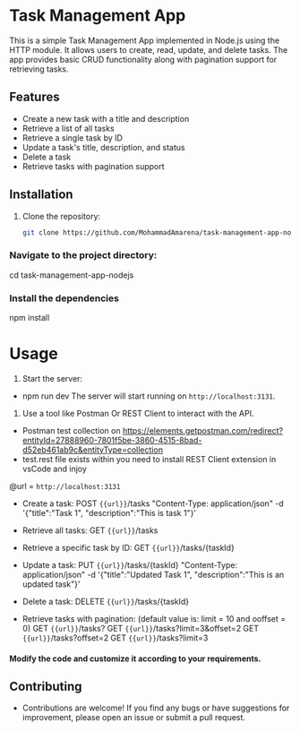 # Task Management App

This is a simple Task Management App implemented in Node.js using the HTTP module. It allows users to create, read, update, and delete tasks. The app provides basic CRUD functionality along with pagination support for retrieving tasks.

## Features

- Create a new task with a title and description
- Retrieve a list of all tasks
- Retrieve a single task by ID
- Update a task's title, description, and status
- Delete a task
- Retrieve tasks with pagination support

## Installation

1. Clone the repository:

   ```bash
   git clone https://github.com/MohammadAmarena/task-management-app-nodejs.git

### Navigate to the project directory:

cd task-management-app-nodejs

### Install the dependencies

npm install

# Usage

1. Start the server:
- npm run dev
The server will start running on `http://localhost:3131`.

1. Use a tool like Postman Or REST Client to interact with the API.

- Postman test collection on https://elements.getpostman.com/redirect?entityId=27888960-7801f5be-3860-4515-8bad-d52eb461ab9c&entityType=collection
- test.rest file exists within you need to install REST Client extension in vsCode and injoy

@url = `http://localhost:3131`

* Create a task:
  POST `{{url}}`/tasks "Content-Type: application/json" -d '{"title":"Task 1", "description":"This is task 1"}'

* Retrieve all tasks:
  GET `{{url}}`/tasks

* Retrieve a specific task by ID:
  GET `{{url}}`/tasks/{taskId}

* Update a task:
  PUT `{{url}}`/tasks/{taskId} "Content-Type: application/json" -d '{"title":"Updated Task 1", "description":"This is an updated task"}'

* Delete a task:
  DELETE `{{url}}`/tasks/{taskId}

* Retrieve tasks with pagination: (default value is: limit = 10 and ooffset = 0)
  GET `{{url}}`/tasks?
  GET `{{url}}`/tasks?limit=3&offset=2
  GET `{{url}}`/tasks?offset=2
  GET `{{url}}`/tasks?limit=3

#### Modify the code and customize it according to your requirements.

## Contributing
- Contributions are welcome! If you find any bugs or have suggestions for improvement, please open an issue or submit a pull request.